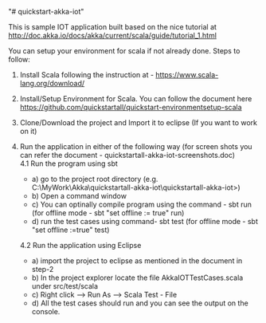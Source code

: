 "# quickstart-akka-iot" 

This is sample IOT application built based on the nice tutorial at http://doc.akka.io/docs/akka/current/scala/guide/tutorial_1.html

You can setup your environment for scala if not already done. Steps to follow: 
1) Install Scala following the instruction at - https://www.scala-lang.org/download/ 
2) Install/Setup Environment for Scala. You can follow the document here https://github.com/quickstartall/quickstart-environmentsetup-scala 
3) Clone/Download the project and Import it to eclipse (If you want to work on it) 
4) Run the application in either of the following way (for screen shots you can refer the document - quickstartall-akka-iot-screenshots.doc) <br/>
  4.1 Run the program using sbt 
    * a) go to the project root directory (e.g. C:\MyWork\Akka\quickstartall-akka-iot\quickstartall-akka-iot>) 
    * b) Open a command window  
    * c) You can optinally compile program using the command - sbt run (for offline mode - sbt "set offline := true" run)
    * d) run the test  cases using command- sbt test (for offline mode - sbt "set offline :=true" test)     
  
   4.2 Run the application using Eclipse 	
     * a) import the project to eclipse as mentioned in the document in step-2 
     * b) In the project explorer locate the file AkkaIOTTestCases.scala under src/test/scala 
     * c) Right click --> Run As --> Scala Test - File 
     * d) All the test cases should run and you can see the output on the console.	

		

